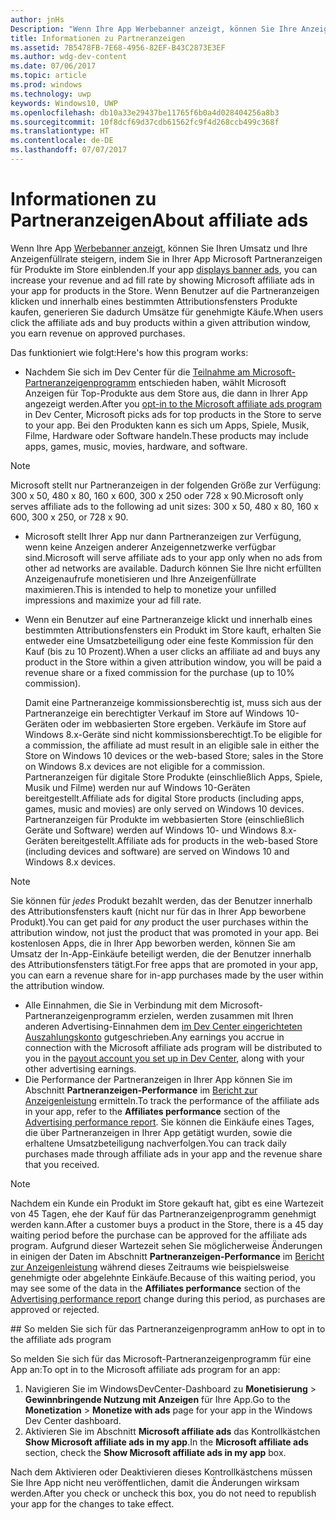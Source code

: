 ```yaml
---
author: jnHs
Description: "Wenn Ihre App Werbebanner anzeigt, können Sie Ihre Anzeigenfüllrate und Ihren Umsatz steigern, indem Sie in Ihrer App Microsoft Partneranzeigen einblenden."
title: Informationen zu Partneranzeigen
ms.assetid: 7B5478FB-7E68-4956-82EF-B43C2873E3EF
ms.author: wdg-dev-content
ms.date: 07/06/2017
ms.topic: article
ms.prod: windows
ms.technology: uwp
keywords: Windows10, UWP
ms.openlocfilehash: db10a33e29437be11765f6b0a4d028404256a8b3
ms.sourcegitcommit: 10f8dcf69d37cdb61562fc9f4d268ccb499c368f
ms.translationtype: HT
ms.contentlocale: de-DE
ms.lasthandoff: 07/07/2017
---
```

# <a name="about-affiliate-ads"></a><span data-ttu-id="1185d-104">Informationen zu Partneranzeigen</span><span class="sxs-lookup"><span data-stu-id="1185d-104">About affiliate ads</span></span>

<span data-ttu-id="1185d-105">Wenn Ihre App [Werbebanner anzeigt](../monetize/display-ads-in-your-app.md), können Sie Ihren Umsatz und Ihre Anzeigenfüllrate steigern, indem Sie in Ihrer App Microsoft Partneranzeigen für Produkte im Store einblenden.</span><span class="sxs-lookup"><span data-stu-id="1185d-105">If your app [displays banner ads](../monetize/display-ads-in-your-app.md), you can increase your revenue and ad fill rate by showing Microsoft affiliate ads in your app for products in the Store.</span></span> <span data-ttu-id="1185d-106">Wenn Benutzer auf die Partneranzeigen klicken und innerhalb eines bestimmten Attributionsfensters Produkte kaufen, generieren Sie dadurch Umsätze für genehmigte Käufe.</span><span class="sxs-lookup"><span data-stu-id="1185d-106">When users click the affiliate ads and buy products within a given attribution window, you earn revenue on approved purchases.</span></span>

<span data-ttu-id="1185d-107">Das funktioniert wie folgt:</span><span class="sxs-lookup"><span data-stu-id="1185d-107">Here's how this program works:</span></span>

* <span data-ttu-id="1185d-108">Nachdem Sie sich im Dev Center für die [Teilnahme am Microsoft-Partneranzeigenprogramm](#opt-in) entschieden haben, wählt Microsoft Anzeigen für Top-Produkte aus dem Store aus, die dann in Ihrer App angezeigt werden.</span><span class="sxs-lookup"><span data-stu-id="1185d-108">After you [opt-in to the Microsoft affiliate ads program](#opt-in) in Dev Center, Microsoft picks ads for top products in the Store to serve to your app.</span></span> <span data-ttu-id="1185d-109">Bei den Produkten kann es sich um Apps, Spiele, Musik, Filme, Hardware oder Software handeln.</span><span class="sxs-lookup"><span data-stu-id="1185d-109">These products may include apps, games, music, movies, hardware, and software.</span></span>

 > [!NOTE]
 > <span data-ttu-id="1185d-110">Microsoft stellt nur Partneranzeigen in der folgenden Größe zur Verfügung: 300 x 50, 480 x 80, 160 x 600, 300 x 250 oder 728 x 90.</span><span class="sxs-lookup"><span data-stu-id="1185d-110">Microsoft only serves affiliate ads to the following ad unit sizes: 300 x 50, 480 x 80, 160 x 600, 300 x 250, or 728 x 90.</span></span>

* <span data-ttu-id="1185d-111">Microsoft stellt Ihrer App nur dann Partneranzeigen zur Verfügung, wenn keine Anzeigen anderer Anzeigennetzwerke verfügbar sind.</span><span class="sxs-lookup"><span data-stu-id="1185d-111">Microsoft will serve affiliate ads to your app only when no ads from other ad networks are available.</span></span> <span data-ttu-id="1185d-112">Dadurch können Sie Ihre nicht erfüllten Anzeigenaufrufe monetisieren und Ihre Anzeigenfüllrate maximieren.</span><span class="sxs-lookup"><span data-stu-id="1185d-112">This is intended to help to monetize your unfilled impressions and maximize your ad fill rate.</span></span>
* <span data-ttu-id="1185d-113">Wenn ein Benutzer auf eine Partneranzeige klickt und innerhalb eines bestimmten Attributionsfensters ein Produkt im Store kauft, erhalten Sie entweder eine Umsatzbeteiligung oder eine feste Kommission für den Kauf (bis zu 10 Prozent).</span><span class="sxs-lookup"><span data-stu-id="1185d-113">When a user clicks an affiliate ad and buys any product in the Store within a given attribution window, you will be paid a revenue share or a fixed commission for the purchase (up to 10% commission).</span></span>

  <span data-ttu-id="1185d-114">Damit eine Partneranzeige kommissionsberechtig ist, muss sich aus der Partneranzeige ein berechtigter Verkauf im Store auf Windows 10-Geräten oder im webbasierten Store ergeben. Verkäufe im Store auf Windows 8.x-Geräte sind nicht kommissionsberechtigt.</span><span class="sxs-lookup"><span data-stu-id="1185d-114">To be eligible for a commission, the affiliate ad must result in an eligible sale in either the Store on Windows 10 devices or the web-based Store; sales in the Store on Windows 8.x devices are not eligible for a commission.</span></span> <span data-ttu-id="1185d-115">Partneranzeigen für digitale Store Produkte (einschließlich Apps, Spiele, Musik und Filme) werden nur auf Windows 10-Geräten bereitgestellt.</span><span class="sxs-lookup"><span data-stu-id="1185d-115">Affiliate ads for digital Store products (including apps, games, music and movies) are only served on Windows 10 devices.</span></span> <span data-ttu-id="1185d-116">Partneranzeigen für Produkte im webbasierten Store (einschließlich Geräte und Software) werden auf Windows 10- und Windows 8.x-Geräten bereitgestellt.</span><span class="sxs-lookup"><span data-stu-id="1185d-116">Affiliate ads for products in the web-based Store (including devices and software) are served on Windows 10 and Windows 8.x devices.</span></span>

 > [!NOTE]
 > <span data-ttu-id="1185d-117">Sie können für *jedes* Produkt bezahlt werden, das der Benutzer innerhalb des Attributionsfensters kauft (nicht nur für das in Ihrer App beworbene Produkt).</span><span class="sxs-lookup"><span data-stu-id="1185d-117">You can get paid for *any* product the user purchases within the attribution window, not just the product that was promoted in your app.</span></span> <span data-ttu-id="1185d-118">Bei kostenlosen Apps, die in Ihrer App beworben werden, können Sie am Umsatz der In-App-Einkäufe beteiligt werden, die der Benutzer innerhalb des Attributionsfensters tätigt.</span><span class="sxs-lookup"><span data-stu-id="1185d-118">For free apps that are promoted in your app, you can earn a revenue share for in-app purchases made by the user within the attribution window.</span></span>

* <span data-ttu-id="1185d-119">Alle Einnahmen, die Sie in Verbindung mit dem Microsoft-Partneranzeigenprogramm erzielen, werden zusammen mit Ihren anderen Advertising-Einnahmen dem [im Dev Center eingerichteten Auszahlungskonto](setting-up-your-payout-account-and-tax-forms.md) gutgeschrieben.</span><span class="sxs-lookup"><span data-stu-id="1185d-119">Any earnings you accrue in connection with the Microsoft affiliate ads program will be distributed to you in the [payout account you set up in Dev Center](setting-up-your-payout-account-and-tax-forms.md), along with your other advertising earnings.</span></span>
* <span data-ttu-id="1185d-120">Die Performance der Partneranzeigen in Ihrer App können Sie im Abschnitt **Partneranzeigen-Performance** im [Bericht zur Anzeigenleistung](advertising-performance-report.md) ermitteln.</span><span class="sxs-lookup"><span data-stu-id="1185d-120">To track the performance of the affiliate ads in your app, refer to the **Affiliates performance** section of the [Advertising performance report](advertising-performance-report.md).</span></span> <span data-ttu-id="1185d-121">Sie können die Einkäufe eines Tages, die über Partneranzeigen in Ihrer App getätigt wurden, sowie die erhaltene Umsatzbeteiligung nachverfolgen.</span><span class="sxs-lookup"><span data-stu-id="1185d-121">You can track daily purchases made through affiliate ads in your app and the revenue share that you received.</span></span>  

 > [!NOTE]
 > <span data-ttu-id="1185d-122">Nachdem ein Kunde ein Produkt im Store gekauft hat, gibt es eine Wartezeit von 45 Tagen, ehe der Kauf für das Partneranzeigenprogramm genehmigt werden kann.</span><span class="sxs-lookup"><span data-stu-id="1185d-122">After a customer buys a product in the Store, there is a 45 day waiting period before the purchase can be approved for the affiliate ads program.</span></span> <span data-ttu-id="1185d-123">Aufgrund dieser Wartezeit sehen Sie möglicherweise Änderungen in einigen der Daten im Abschnitt **Partneranzeigen-Performance** im [Bericht zur Anzeigenleistung](advertising-performance-report.md) während dieses Zeitraums wie beispielsweise genehmigte oder abgelehnte Einkäufe.</span><span class="sxs-lookup"><span data-stu-id="1185d-123">Because of this waiting period, you may see some of the data in the **Affiliates performance** section of the [Advertising performance report](advertising-performance-report.md) change during this period, as purchases are approved or rejected.</span></span>

<span id="opt-in" />
## <a name="how-to-opt-in-to-the-affiliate-ads-program"></a><span data-ttu-id="1185d-124">So melden Sie sich für das Partneranzeigenprogramm an</span><span class="sxs-lookup"><span data-stu-id="1185d-124">How to opt in to the affiliate ads program</span></span>

<span data-ttu-id="1185d-125">So melden Sie sich für das Microsoft-Partneranzeigenprogramm für eine App an:</span><span class="sxs-lookup"><span data-stu-id="1185d-125">To opt in to the Microsoft affiliate ads program for an app:</span></span>

1. <span data-ttu-id="1185d-126">Navigieren Sie im WindowsDevCenter-Dashboard zu **Monetisierung** &gt; **Gewinnbringende Nutzung mit Anzeigen** für Ihre App.</span><span class="sxs-lookup"><span data-stu-id="1185d-126">Go to the **Monetization** &gt; **Monetize with ads** page for your app in the Windows Dev Center dashboard.</span></span>
2. <span data-ttu-id="1185d-127">Aktivieren Sie im Abschnitt **Microsoft affiliate ads** das Kontrollkästchen **Show Microsoft affiliate ads in my app**.</span><span class="sxs-lookup"><span data-stu-id="1185d-127">In the **Microsoft affiliate ads** section, check the **Show Microsoft affiliate ads in my app** box.</span></span>

<span data-ttu-id="1185d-128">Nach dem Aktivieren oder Deaktivieren dieses Kontrollkästchens müssen Sie Ihre App nicht neu veröffentlichen, damit die Änderungen wirksam werden.</span><span class="sxs-lookup"><span data-stu-id="1185d-128">After you check or uncheck this box, you do not need to republish your app for the changes to take effect.</span></span>

